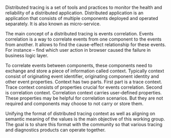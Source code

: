 Distributed tracing is a set of tools and practices to monitor the health and reliability of a distributed application. Distributed application is an application that consists of multiple components deployed and operated separately. It is also known as micro-service.

The main concept of a distributed tracing is events correlation. Events correlation is a way to correlate events from one component to the events from another. It allows to find the cause-effect relationship for these events. For instance – find which user action in browser caused the failure in business logic layer.

To correlate events between components, these components need to exchange and store a piece of information called context. Typically context consist of originating event identifier, originating component identity and other event properties. Context has two parts. First part is a trace context. Trace context consists of properties crucial for events correlation. Second is correlation context. Correlation context carries user-defined properties. These properties may be helpful for correlation scenarios. But they are not required and components may choose to not carry or store them.

Unifying the format of distributed tracing context as well as aligning on semantic meaning of the values is the main objective of this working group. The goal is to share this format with the community so that various tracing and diagnostics products can operate together.
